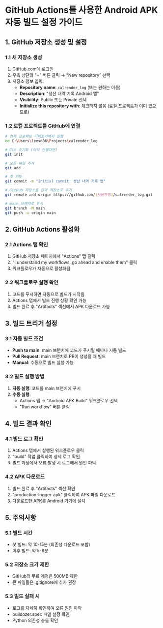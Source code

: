 # GitHub Actions를 사용한 Android APK 자동 빌드 설정 가이드

## 1. GitHub 저장소 생성 및 설정

### 1.1 새 저장소 생성
1. GitHub.com에 로그인
2. 우측 상단의 "+" 버튼 클릭 → "New repository" 선택
3. 저장소 정보 입력:
   - **Repository name**: `calrender_log` (또는 원하는 이름)
   - **Description**: "생산 내역 기록 Android 앱"
   - **Visibility**: Public 또는 Private 선택
   - **Initialize this repository with**: 체크하지 않음 (로컬 프로젝트가 이미 있으므로)

### 1.2 로컬 프로젝트를 GitHub에 연결
```bash
# 현재 프로젝트 디렉토리에서 실행
cd C:\Users\leesd86\Projects\calrender_log

# Git 초기화 (아직 안했다면)
git init

# 모든 파일 추가
git add .

# 첫 커밋
git commit -m "Initial commit: 생산 내역 기록 앱"

# GitHub 저장소를 원격 저장소로 추가
git remote add origin https://github.com/[사용자명]/calrender_log.git

# main 브랜치로 푸시
git branch -M main
git push -u origin main
```

## 2. GitHub Actions 활성화

### 2.1 Actions 탭 확인
1. GitHub 저장소 페이지에서 "Actions" 탭 클릭
2. "I understand my workflows, go ahead and enable them" 클릭
3. 워크플로우가 자동으로 활성화됨

### 2.2 워크플로우 실행 확인
1. 코드를 푸시하면 자동으로 빌드가 시작됨
2. Actions 탭에서 빌드 진행 상황 확인 가능
3. 빌드 완료 후 "Artifacts" 섹션에서 APK 다운로드 가능

## 3. 빌드 트리거 설정

### 3.1 자동 빌드 조건
- **Push to main**: main 브랜치에 코드가 푸시될 때마다 자동 빌드
- **Pull Request**: main 브랜치로 PR이 생성될 때 빌드
- **Manual**: 수동으로 빌드 실행 가능

### 3.2 빌드 실행 방법
1. **자동 실행**: 코드를 main 브랜치에 푸시
2. **수동 실행**: 
   - Actions 탭 → "Android APK Build" 워크플로우 선택
   - "Run workflow" 버튼 클릭

## 4. 빌드 결과 확인

### 4.1 빌드 로그 확인
1. Actions 탭에서 실행된 워크플로우 클릭
2. "build" 작업 클릭하여 상세 로그 확인
3. 빌드 과정에서 오류 발생 시 로그에서 원인 파악

### 4.2 APK 다운로드
1. 빌드 완료 후 "Artifacts" 섹션 확인
2. "production-logger-apk" 클릭하여 APK 파일 다운로드
3. 다운로드한 APK를 Android 기기에 설치

## 5. 주의사항

### 5.1 빌드 시간
- 첫 빌드: 약 10-15분 (의존성 다운로드 포함)
- 이후 빌드: 약 5-8분

### 5.2 저장소 크기 제한
- GitHub의 무료 계정은 500MB 제한
- 큰 파일들은 .gitignore에 추가 권장

### 5.3 빌드 실패 시
- 로그를 자세히 확인하여 오류 원인 파악
- buildozer.spec 파일 설정 확인
- Python 의존성 충돌 확인
